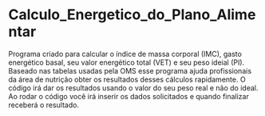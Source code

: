 # Calculo_Energetico_do_Plano_Alimentar
Programa criado para calcular o índice de massa corporal (IMC), gasto energético basal, seu valor energético total (VET) e seu peso ideial (PI). Baseado nas tabelas usadas pela OMS esse programa ajuda profissionais da área de nutrição obter os resultados desses cálculos rapidamente. O código irá dar os resultados usando o valor do seu peso real e não do ideal.
Ao rodar o código você irá inserir os dados solicitados e quando finalizar receberá o resultado.
